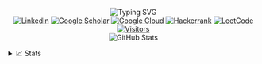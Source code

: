 <p align="center">
  <!-- https://readme-typing-svg.demolab.com/ -->
  <picture>
    <source media="(prefers-color-scheme: dark)" srcset="https://readme-typing-svg.demolab.com?font=Georgia&size=18&duration=2000&pause=100&multiline=true&width=500&height=80&lines=Yu+Sheng;Researcher+%7C+App+Developer;Web+%7C+AI+%7C+Cyber+Security">
    <source media="(prefers-color-scheme: light)" srcset="https://readme-typing-svg.demolab.com?font=Georgia&size=18&duration=2000&pause=100&multiline=true&width=500&height=80&lines=Yu+Sheng;Researcher+%7C+App+Developer;Web+%7C+AI+%7C+Cyber+Security&color=000000">
    <img src="" alt="Typing SVG">
  </picture>
  <br/>
  <!-- https://github.com/inttter/md-badges -->
  <a href="https://www.linkedin.com/in/yu-sheng-o/"><img src="https://img.shields.io/badge/-Linkedin-blue?style=flat&logo=linkedin" alt="LinkedIn"></a>
  <a href="https://scholar.google.com/citations?&user=hF0-7VEAAAAJ"><img alt="Google Scholar" src="https://img.shields.io/badge/Scholar-100000?style=flat&logo=GoogleScholar&logoColor=white&&color=0181FF"></a>
  <a href="https://www.cloudskillsboost.google/public_profiles/8e7d31c6-6924-49c6-bfc6-8e7255c2b16b"><img alt="Google Cloud" src="https://img.shields.io/badge/Google%20Cloud-%234285F4.svg?style=flat&logo=google-cloud&logoColor=white"></a>
  <a href="https://www.hackerrank.com/profile/NotYuSheng"><img alt="Hackerrank" src="https://img.shields.io/badge/-Hackerrank-00EA64?style=flat&logo=HackerRank&logoColor=white"></a>
  <a href="https://leetcode.com/u/NotYuSheng/"><img alt="LeetCode" src="https://img.shields.io/badge/-LeetCode-FFA116?style=flat&logo=LeetCode&logoColor=black"></a>
  <a href="#"><img src="https://komarev.com/ghpvc/?username=notyusheng&label=Visitors&color=0e75b6&style=flat" alt="Visitors"></a>
  <br/>
  <picture>
    <source media="(prefers-color-scheme: dark)" srcset="https://github-stats-alpha.vercel.app/api?username=NotYuSheng&cc=22272e&tc=37BCF6&ic=fff&bc=0000">
    <source media="(prefers-color-scheme: light)" srcset="https://github-stats-alpha.vercel.app/api?username=NotYuSheng&cc=f7f7f7&bc=ffff">
    <img src="" alt="GitHub Stats">
  </picture>
</p>

<details>
  <summary>📈 Stats</summary>
  <br>
  <div align="center">
    <picture>
      <source media="(prefers-color-scheme: dark)" srcset="http://github-profile-summary-cards.vercel.app/api/cards/profile-details?username=NotYuSheng&theme=react">
      <source media="(prefers-color-scheme: light)" srcset="http://github-profile-summary-cards.vercel.app/api/cards/profile-details?username=NotYuSheng&theme=swift">
      <img src="" alt="Profile Details">
    </picture>
    <picture>
      <source media="(prefers-color-scheme: dark)" srcset="http://github-profile-summary-cards.vercel.app/api/cards/repos-per-language?username=NotYuSheng&theme=react">
      <source media="(prefers-color-scheme: light)" srcset="http://github-profile-summary-cards.vercel.app/api/cards/repos-per-language?username=NotYuSheng&theme=swift">
      <img src="" alt="Repos per Language">
    </picture>
    <picture>
      <source media="(prefers-color-scheme: dark)" srcset="http://github-profile-summary-cards.vercel.app/api/cards/productive-time?username=NotYuSheng&theme=react&utcOffset=8">
      <source media="(prefers-color-scheme: light)" srcset="http://github-profile-summary-cards.vercel.app/api/cards/productive-time?username=NotYuSheng&theme=swift&utcOffset=8">
      <img src="" alt="Productive Time">
    </picture>
  </div>
</details>

<!--
[![Linkedin](https://img.shields.io/badge/-Linkedin-blue?style=flat-square&logo=Linkedin&logoColor=white)](https://www.linkedin.com/in/yu-sheng-o/)
[![Google Scholar](https://img.shields.io/badge/Scholar-100000?style=flat-square&logo=GoogleScholar&logoColor=white)](https://scholar.google.com/citations?&user=hF0-7VEAAAAJ)
[![GitHub Visitor](https://komarev.com/ghpvc/?username=notyusheng&label=Visitors&color=0e75b6&style=flat)](#)
-->
  
  <!--![](http://github-profile-summary-cards.vercel.app/api/cards/most-commit-language?username=NotYuSheng&theme=dark)-->

  <!--![](https://github-contributor-stats.vercel.app/api?username=NotYuSheng&limit=5&theme=dark&combine_all_yearly_contributions=true)-->

  <!--![Python](https://img.shields.io/badge/python-3670A0?style=flat&logo=python&logoColor=ffdd54) ![CSS3](https://img.shields.io/badge/css3-%231572B6.svg?style=flat&logo=css3&logoColor=white) ![C](https://img.shields.io/badge/c-%2300599C.svg?style=flat&logo=c&logoColor=white) ![C++](https://img.shields.io/badge/c++-%2300599C.svg?style=flat&logo=c%2B%2B&logoColor=white) ![JavaScript](https://img.shields.io/badge/javascript-%23323330.svg?style=flat&logo=javascript&logoColor=%23F7DF1E) ![Java](https://img.shields.io/badge/java-%23ED8B00.svg?style=flat&logo=openjdk&logoColor=white) ![HTML5](https://img.shields.io/badge/html5-%23E34F26.svg?style=flat&logo=html5&logoColor=white) ![TypeScript](https://img.shields.io/badge/typescript-%23007ACC.svg?style=flat&logo=typescript&logoColor=white) ![AWS](https://img.shields.io/badge/AWS-%23FF9900.svg?style=flat&logo=amazon-aws&logoColor=white) ![Firebase](https://img.shields.io/badge/firebase-%23039BE5.svg?style=flat&logo=firebase) ![GithubPages](https://img.shields.io/badge/github%20pages-121013?style=flat&logo=github&logoColor=white) ![Vercel](https://img.shields.io/badge/vercel-%23000000.svg?style=flat&logo=vercel&logoColor=white) ![Netlify](https://img.shields.io/badge/netlify-%23000000.svg?style=flat&logo=netlify&logoColor=#00C7B7) ![Google Cloud](https://img.shields.io/badge/GoogleCloud-%234285F4.svg?style=flat&logo=google-cloud&logoColor=white) ![Django](https://img.shields.io/badge/django-%23092E20.svg?style=flat&logo=django&logoColor=white) ![Express.js](https://img.shields.io/badge/express.js-%23404d59.svg?style=flat&logo=express&logoColor=%2361DAFB) ![Flask](https://img.shields.io/badge/flask-%23000.svg?style=flat&logo=flask&logoColor=white) ![Green Sock](https://img.shields.io/badge/green%20sock-88CE02?style=flat&logo=greensock&logoColor=white) ![NPM](https://img.shields.io/badge/NPM-%23CB3837.svg?style=flat&logo=npm&logoColor=white) ![Next JS](https://img.shields.io/badge/Next-black?style=flat&logo=next.js&logoColor=white) ![NodeJS](https://img.shields.io/badge/node.js-6DA55F?style=flat&logo=node.js&logoColor=white) ![React](https://img.shields.io/badge/react-%2320232a.svg?style=flat&logo=react&logoColor=%2361DAFB) ![React Router](https://img.shields.io/badge/React_Router-CA4245?style=flat&logo=react-router&logoColor=white) ![Socket.io](https://img.shields.io/badge/Socket.io-black?style=flat&logo=socket.io&badgeColor=010101) ![Badge Name](https://img.shields.io/badge/tRPC-%232596BE.svg?style=flat&logo=tRPC&logoColor=white) ![Three js](https://img.shields.io/badge/threejs-black?style=flat&logo=three.js&logoColor=white) ![TailwindCSS](https://img.shields.io/badge/tailwindcss-%2338B2AC.svg?style=flat&logo=tailwind-css&logoColor=white) ![Vite](https://img.shields.io/badge/vite-%23646CFF.svg?style=flat&logo=vite&logoColor=white) ![MongoDB](https://img.shields.io/badge/MongoDB-%234ea94b.svg?style=flat&logo=mongodb&logoColor=white) ![MySQL](https://img.shields.io/badge/mysql-4479A1.svg?style=flat&logo=mysql&logoColor=white) ![Postgres](https://img.shields.io/badge/postgres-%23316192.svg?style=flat&logo=postgresql&logoColor=white) ![Supabase](https://img.shields.io/badge/Supabase-3ECF8E?style=flat&logo=supabase&logoColor=white) ![Prisma](https://img.shields.io/badge/Prisma-3982CE?style=flat&logo=Prisma&logoColor=white) ![Figma](https://img.shields.io/badge/figma-%23F24E1E.svg?style=flat&logo=figma&logoColor=white) ![Adobe Photoshop](https://img.shields.io/badge/adobe%20photoshop-%2331A8FF.svg?style=flat&logo=adobe%20photoshop&logoColor=white) ![Adobe Lightroom](https://img.shields.io/badge/Adobe%20Lightroom-31A8FF.svg?style=flat&logo=Adobe%20Lightroom&logoColor=white) ![Framer](https://img.shields.io/badge/Framer-black?style=flat&logo=framer&logoColor=blue) ![Pandas](https://img.shields.io/badge/pandas-%23150458.svg?style=flat&logo=pandas&logoColor=white) ![NumPy](https://img.shields.io/badge/numpy-%23013243.svg?style=flat&logo=numpy&logoColor=white) ![scikit-learn](https://img.shields.io/badge/scikit--learn-%23F7931E.svg?style=flat&logo=scikit-learn&logoColor=white) ![Git](https://img.shields.io/badge/git-%23F05033.svg?style=flat&logo=git&logoColor=white) ![GitHub](https://img.shields.io/badge/github-%23121011.svg?style=flat&logo=github&logoColor=white) ![Notion](https://img.shields.io/badge/Notion-%23000000.svg?style=flat&logo=notion&logoColor=white) ![OpenSea](https://img.shields.io/badge/OpenSea-%232081E2.svg?style=flat&logo=opensea&logoColor=white) ![TOR](https://img.shields.io/badge/tor-%237E4798.svg?style=flat&logo=tor-project&logoColor=white) ![Postman](https://img.shields.io/badge/Postman-FF6C37?style=flat&logo=postman&logoColor=white)-->



<!--![GitHub stats](https://github-readme-stats.vercel.app/api?username=NotYuSheng&show_icons=true&theme=dark&include_all_commits=true&count_private=true)
![GitHub Activity](https://github-readme-streak-stats.herokuapp.com/?user=NotYuSheng&theme=dark)
![GitHub trophies](https://github-profile-trophy.vercel.app/?username=NotYuSheng&theme=darkhub)
![Top Langs](https://github-readme-stats.vercel.app/api/top-langs/?username=NotYuSheng&layout=compact)
-->


<!-- ## Programming Languages -->

<!-- Logos from https://seeklogo.com/ -->
<!-- <p align="center">
  <a href="" title="Python"><img src="svgs/Python.svg" height="35" width="auto" /></a>
  &nbsp;
  <a href="" title="C"><img src="svgs/C.svg" height="35" width="auto" /></a>
  &nbsp;
  <a href="" title="C++"><img src="svgs/C++.svg" height="35" width="auto" /></a>
  &nbsp;
  <a href="" title="C#"><img src="svgs/CSharp.svg" height="35" width="auto" /></a>
  &nbsp;
  <a href="" title="Bash"><img src="svgs/Bash.svg" height="35" width="auto" /></a>
  &nbsp;
  <a href="" title="HTML"><img src="svgs/HTML.svg" height="35" width="auto" /></a>
  &nbsp;
  <a href="" title="CSS"><img src="svgs/CSS.svg" height="35" width="auto" /></a>
  &nbsp;
  <a href="" title="JavaScript"><img src="svgs/JavaScript.svg" height="35" width="auto" /></a>
  &nbsp;
  <a href="" title="PHP"><img src="svgs/PHP.svg" height="35" width="auto" /></a>
  &nbsp;
  <a href="" title="Java"><img src="svgs/Java.svg" height="35" width="auto" /></a>
  &nbsp;
  <a href="" title="SQL"><img src="svgs/SQL.svg" height="35" width="auto" /></a>
  &nbsp;
  <a href="" title="XML"><img src="svgs/XML.svg" height="35" width="auto" /></a>
  &nbsp;
-->
<!--   <a href="" title="VMWare"><img src="svgs/VMWare.svg" height="35" width="auto" /></a> -->
<!--
</p>

## Software Application
<p align="center">
  <a href="" title="Bootstrap"><img src="svgs/Bootstrap.svg" height="35" width="auto" /></a>
  &nbsp;
<!--   <a href="" title="React"><img src="svgs/React.svg" height="35" width="auto" /></a>
  &nbsp; -->
<!--
  <a href="" title="Google Cloud Platform"><img src="svgs/Google-Cloud-Platform.svg" height="35" width="auto" /></a>
  &nbsp;
  <a href="" title="Firebase"><img src="svgs/Firebase.svg" height="35" width="auto" /></a>
  &nbsp;
  <a href="" title="Git"><img src="svgs/Git.svg" height="35" width="auto" /></a>
  &nbsp;
  <a href="" title="Fusion 360"><img src="svgs/Fusion-360.svg" height="35" width="auto" /></a>
  &nbsp;    
  <a href="" title="AutoCAD"><img src="svgs/autoCAD.svg" height="35" width="auto" /></a>
  &nbsp;
  <a href="" title="AutoCAD Electrical"><img src="svgs/autoCAD.svg" height="35" width="auto" /></a>
  &nbsp;
  <a href="" title="Unity"><img src="svgs/Unity.svg" height="35" width="auto" /></a>
  &nbsp;
  <a href="" title="Android Studio"><img src="svgs/Android-Studio.svg" height="35" width="auto" /></a>
  &nbsp;
  <a href="" title="Arduino"><img src="svgs/Arduino.svg" height="35" width="auto" /></a>
  &nbsp;
  <a href="" title="Raspberry Pi"><img src="svgs/Raspberry-Pi.svg" height="35" width="auto" /></a>
  &nbsp;
  <a href="" title="Jupyter Notebook"><img src="svgs/Jupyter.svg" height="35" width="auto" /></a>

 </p>
-->
